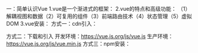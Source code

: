 一：简单认识Vue
1.vue是一个渐进式的框架：
2.vue的特点和高级功能：
（1）解耦视图和数据（2）可复用的组件（3）前端路由技术（4）状态管理（5）虚拟DOM
3.vue安装：
方式一：cdn引入：
<!-- 开发环境版本，包含了有帮助的命令行警告 -->
<script src="https://cdn.jsdelivr.net/npm/vue/dist/vue.js"></script>
<!-- 生产环境版本，优化了尺寸和速度 -->
<script src="https://cdn.jsdelivr.net/npm/vue"></script>
方式二：下载和引入
开发环境：https://vue.js.org/js/vue.js
生产环境：https://vue.js.org/js/vue.min.js
方式三：npm安装：
